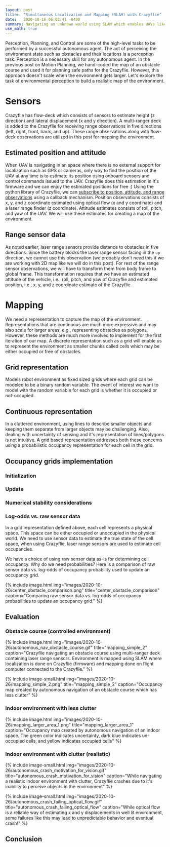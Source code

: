 ```yaml
---
layout: post
title:  "Simultaneous Localization and Mapping (SLAM) with Crazyflie"
date:   2020-10-16 06:02:41 -0400
summary: Navigating an unknown world using SLAM which enables UAVs like Crazyflie to perform GPS denied navigation.
use_math: true
---
```

Perception, Planning, and Control are some of the high-level tasks to be performed by a successful autonomous agent. The act of perceiving the environment state such as obstacles and their locations is a perception task. Perception is a necessary skill for any autonomous agent. In the previous post on Motion Planning, we hand-coded the map of an obstacle course and used it for planning safe paths for the Crazyflie. However, this approach doesn't scale when the environment gets larger. Let's explore the task of environmental perception to build a realistic map of the environment.

# Sensors
Crazyflie has flow-deck which consists of sensors to estimate height (z direction) and lateral displacement (x and y direction). A multi-ranger deck is added to the Crazyflie for receiving range observations in five directions (left, right, front, back, and up). These range observations along with flow-deck observations are utilized in this post for mapping the environment.

## Estimated position and attitude
When UAV is navigating in an space where there is no external support for localization such as GPS or cameras, only way to find the position of the UAV at any time is to estimate its position using onboard sensors and control commands issued to the UAV. Crazyflie does this estimation in it's firmware and we can enjoy the estimated positions for free :) Using the python library of Crazyflie, we can [subscribe to position, attitude, and range observations](https://github.com/pramodatre/crazyflie-multi-ranger-deck-slam/blob/master/mappingAndNavigation/crazy_explorer.py#L331) using a callback mechanism. Position observations consists of x, y, and z coordinate estimated using optical flow (x and y coordinate) and a laser range finder (z coordinate). Attitude estimates consists of roll, pitch, and yaw of the UAV. We will use these estimates for creating a map of the environment.

## Range sensor data
As noted earlier, laser range sensors provide distance to obstacles in five directions. Since the battery blocks the laser range sensor facing in the `up` direction, we cannot use this observation (we probably don't need this if we are working with 2D map like we will do in this post). For rest of the range sensor observations, we will have to transform them from body frame to global frame. This transformation requires that we have an estimated attitude of the vehicle, i.e., roll, pitch, and yaw of Crazyflie and estimated position, i.e., x, y, and z coordinate estimate of the Crazyflie.

# Mapping
We need a representation to capture the map of the environment. Representations that are continuous are much more expressive and may also scale for larger areas, e.g., representing obstacles as polygons. However, these methods are much more involved to implement for the first iteration of our map. A discrete representation such as a grid will enable us to represent the environment as smaller chunks called cells which may be either occupied or free of obstacles.

## Grid representation
Models robot environment as fixed sized grids where each grid can be modeled to be a binary random variable. The event of interest we want to model with the random variable for each grid is whether it is occupied or not-occupied.

## Continuous representation
In a cluttered environment, using lines to describe smaller objects and keeping them separate from larger objects may be challenging. Also, dealing with uncertainty of sensing and it's representation of lines/polygons is not intuitive. A grid based representation addresses both these concerns using a probabilistic occupancy representation for each cell in the grid.

## Occupancy grids implementation

### Initialization

### Update

### Numerical stability considerations

### Log-odds vs. raw sensor data
In a grid representation defined above, each cell represents a physical space. This space can be either occupied or unoccupied in the physical world. We need to use sensor data to estimate the true state of the cell space, when using Crazyflie, laser range sensors are used to estimate cell occupancies.

We have a choice of using raw sensor data as-is for determining cell occupancy. Why do we need probabilities? Here is a comparison of raw sensor data vs. log-odds of occupancy probability used to update an occupancy grid.

{% include image.html img="images/2020-10-26/center_obstacle_comparison.png" title="center_obstacle_comparison" caption="Comparing raw sensor data vs. log-odds of occupancy probabilities to update an occupancy grid." %}

## Evaluation

### Obstacle course (controlled environment)
{% include image.html img="images/2020-10-26/autonomous_nav_obstacle_course.gif" title="mapping_simple_2" caption="Crazyflie navigating an obstacle course using multi-ranger deck containing laser range sensors. Environment is mapped using SLAM where localization is done on Crazyflie (firmware) and mapping done on flight computer connected to the Crazyflie." %}

{% include image-small.html img="images/2020-10-26/mapping_simple_2.png" title="mapping_simple_2" caption="Occupancy map created by autonomous navigation of an obstacle course which has less clutter" %}
### Indoor environment with less clutter
{% include image.html img="images/2020-10-26/mapping_larger_area_1.png" title="mapping_larger_area_1" caption="Occupancy map created by autonomous navigation of an indoor space. The green color indicates uncertainty, dark blue indicates un-occupied cells, and yellow indicates occupied cells" %}


### Indoor environment with clutter (realistic)
{% include image-small.html img="images/2020-10-26/autonomous_crash_motivation_for_vision.gif" title="autonomous_crash_motivation_for_vision" caption="While navigating a realistic indoor environment with clutter, Crazyflie crashes due to it's inability to perceive objects in the environment" %}

{% include image-small.html img="images/2020-10-26/autonomous_crash_failing_optical_flow.gif" title="autonomous_crash_failing_optical_flow" caption="While optical flow is a reliable way of estimating x and y displacements in well lit environment, some failures like this may lead to unpredictable behavior and eventual crash!" %}

## Conclusion
